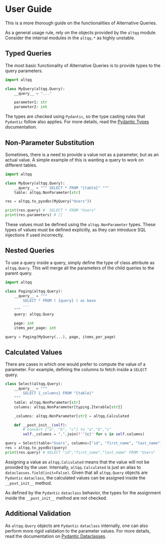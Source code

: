 # User Guide

This is a more thorough guide on the functionalities of Alternative Queries.

As a general usage rule, rely on the objects provided by the `altqq` module.
Consider the internal modules in the `altqq.*` as highly unstable.

## Typed Queries

The most basic functionality of Alternative Queries is to provide types to the
query parameters.

```python
import altqq

class MyQuery(altqq.Query):
    __query__ = "..."

    parameter1: str
    parameter2: int
```

The types are checked using `Pydantic`, so the type casting rules that
`Pydantic` follow also applies. For more details, read the [Pydantic Types]
documentation.

[Pydantic Types]: https://docs.pydantic.dev/latest/concepts/types/

## Non-Parameter Substitution

Sometimes, there is a need to provide a value not as a parameter, but as an
actual value. A simple example of this is wanting a query to work on different
tables.

```python
import altqq

class MyQuery(altqq.Query):
    __query__ = """ SELECT * FROM "{table}" """
    table: altqq.NonParameter[str]

res = altqq.to_pyodbc(MyQuery("Users"))

print(res.query) #  SELECT * FROM "Users"
print(res.parameters) # []
```

These values must be defined using the `altqq.NonParameter` types. These types
of values must be defined explicitly, as they can introduce SQL injections if
used incorrectly.

## Nested Queries

To use a query inside a query, simply define the type of class attribute as
`altqq.Query`. This will merge all the parameters of the child queries to the
parent query.

```python
import altqq

class Paging(altqq.Query):
    __query__ = """
        SELECT * FROM ( {query} ) as base
        ...
    """
    query: altqq.Query

    page: int
    items_per_page: int

query = Paging(MyQuery(...), page, items_per_page)
```

## Calculated Values

There are cases in which one would prefer to compute the value of a parameter.
For example, defining the columns to fetch inside a `SELECT` query.

```python
class Select(altqq.Query):
    __query__ = """
        SELECT {_columns} FROM "{table}"
    """
    table: altqq.NonParameter[str]
    columns: altqq.NonParameter[typing.Iterable[str]]

    _columns: altqq.NonParameter[str] = altqq.Calculated

    def __post_init__(self):
        # Convert ["a", "b", "c"] to "a","b","c"
        self._columns = ",".join(f'"{c}"'for c in self.columns)

query = Select(table="Users", columns=["id", "first_name", "last_name"])
res = altqq.to_pyodbc(query)
print(res.query) # SELECT "id","first_name","last_name" FROM "Users"
```

Assigning a value as `altqq.Calculated` means that the value will not be
provided by the user. Internally, `altqq.Calculated` is just an alias to
`dataclasses.field(init=False)`. Given that all `altqq.Query` objects are
`Pydantic` `dataclass`, the calculated values can be assigned inside the
`__post_init__` method.

As defined by the `Pydantic` `dataclass` behavior, the types for the assignment
inside the `__post_init__` method are not checked.

## Additional Validation

As `altqq.Query` objects are `Pydantic` `dataclass` internally, one can also
perform more rigid validation to the parameter values. For more details, read
the documentation on [Pydantic Dataclasses].

[Pydantic Dataclasses]: https://docs.pydantic.dev/latest/concepts/dataclasses/
